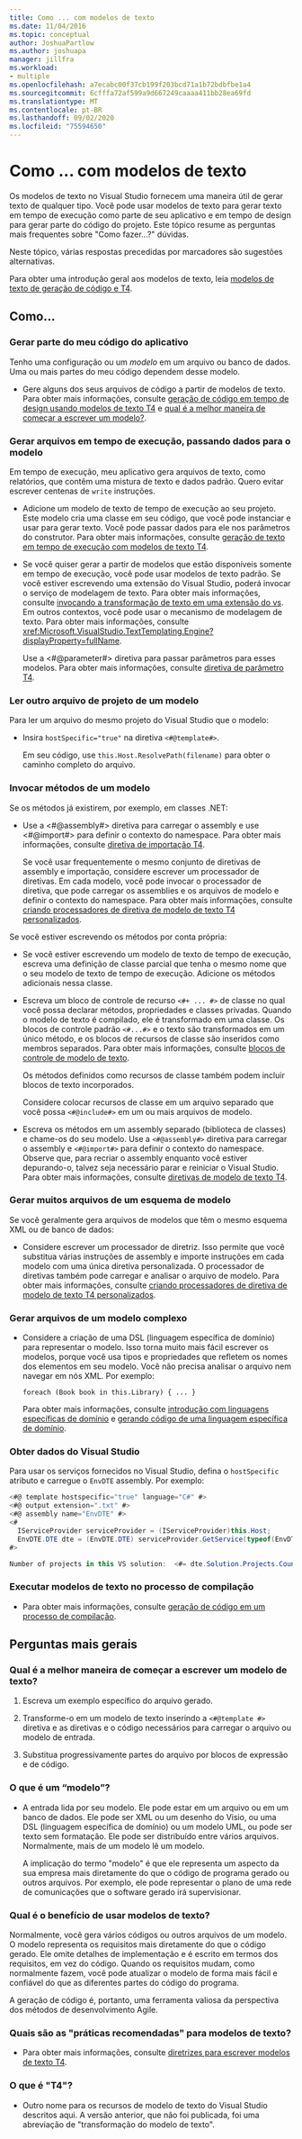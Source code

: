 ```yaml
---
title: Como ... com modelos de texto
ms.date: 11/04/2016
ms.topic: conceptual
author: JoshuaPartlow
ms.author: joshuapa
manager: jillfra
ms.workload:
- multiple
ms.openlocfilehash: a7ecabc00f37cb199f203bcd71a1b72bdbfbe1a4
ms.sourcegitcommit: 6cfffa72af599a9d667249caaaa411bb28ea69fd
ms.translationtype: MT
ms.contentlocale: pt-BR
ms.lasthandoff: 09/02/2020
ms.locfileid: "75594650"
---
```

# <a name="how-to--with-text-templates"></a>Como ... com modelos de texto
Os modelos de texto no Visual Studio fornecem uma maneira útil de gerar texto de qualquer tipo. Você pode usar modelos de texto para gerar texto em tempo de execução como parte de seu aplicativo e em tempo de design para gerar parte do código do projeto. Este tópico resume as perguntas mais frequentes sobre "Como fazer...?" dúvidas.

 Neste tópico, várias respostas precedidas por marcadores são sugestões alternativas.

 Para obter uma introdução geral aos modelos de texto, leia [modelos de texto de geração de código e T4](../modeling/code-generation-and-t4-text-templates.md).

## <a name="how-to-"></a>Como...

### <a name="generate-part-of-my-application-code"></a>Gerar parte do meu código do aplicativo
 Tenho uma configuração ou um *modelo* em um arquivo ou banco de dados. Uma ou mais partes do meu código dependem desse modelo.

- Gere alguns dos seus arquivos de código a partir de modelos de texto. Para obter mais informações, consulte [geração de código em tempo de design usando modelos de texto T4](../modeling/design-time-code-generation-by-using-t4-text-templates.md) e [qual é a melhor maneira de começar a escrever um modelo?](#starting).

### <a name="generate-files-at-run-time-passing-data-into-the-template"></a>Gerar arquivos em tempo de execução, passando dados para o modelo
 Em tempo de execução, meu aplicativo gera arquivos de texto, como relatórios, que contêm uma mistura de texto e dados padrão. Quero evitar escrever centenas de `write` instruções.

- Adicione um modelo de texto de tempo de execução ao seu projeto. Este modelo cria uma classe em seu código, que você pode instanciar e usar para gerar texto. Você pode passar dados para ele nos parâmetros do construtor. Para obter mais informações, consulte [geração de texto em tempo de execução com modelos de texto T4](../modeling/run-time-text-generation-with-t4-text-templates.md).

- Se você quiser gerar a partir de modelos que estão disponíveis somente em tempo de execução, você pode usar modelos de texto padrão. Se você estiver escrevendo uma extensão do Visual Studio, poderá invocar o serviço de modelagem de texto. Para obter mais informações, consulte [invocando a transformação de texto em uma extensão do vs](../modeling/invoking-text-transformation-in-a-vs-extension.md). Em outros contextos, você pode usar o mecanismo de modelagem de texto. Para obter mais informações, consulte <xref:Microsoft.VisualStudio.TextTemplating.Engine?displayProperty=fullName>.

     Use a \<#@parameter#> diretiva para passar parâmetros para esses modelos. Para obter mais informações, consulte [diretiva de parâmetro T4](../modeling/t4-parameter-directive.md).

### <a name="read-another-project-file-from-a-template"></a>Ler outro arquivo de projeto de um modelo
 Para ler um arquivo do mesmo projeto do Visual Studio que o modelo:

- Insira `hostSpecific="true"` na diretiva `<#@template#>`.

     Em seu código, use `this.Host.ResolvePath(filename)` para obter o caminho completo do arquivo.

### <a name="invoke-methods-from-a-template"></a>Invocar métodos de um modelo

Se os métodos já existirem, por exemplo, em classes .NET:

- Use a \<#@assembly#> diretiva para carregar o assembly e use \<#@import#> para definir o contexto do namespace. Para obter mais informações, consulte [diretiva de importação T4](../modeling/t4-import-directive.md).

   Se você usar frequentemente o mesmo conjunto de diretivas de assembly e importação, considere escrever um processador de diretivas. Em cada modelo, você pode invocar o processador de diretiva, que pode carregar os assemblies e os arquivos de modelo e definir o contexto do namespace. Para obter mais informações, consulte [criando processadores de diretiva de modelo de texto T4 personalizados](../modeling/creating-custom-t4-text-template-directive-processors.md).

Se você estiver escrevendo os métodos por conta própria:

- Se você estiver escrevendo um modelo de texto de tempo de execução, escreva uma definição de classe parcial que tenha o mesmo nome que o seu modelo de texto de tempo de execução. Adicione os métodos adicionais nessa classe.

- Escreva um bloco de controle de recurso `<#+ ... #>` de classe no qual você possa declarar métodos, propriedades e classes privadas. Quando o modelo de texto é compilado, ele é transformado em uma classe. Os blocos de controle padrão `<#...#>` e o texto são transformados em um único método, e os blocos de recursos de classe são inseridos como membros separados. Para obter mais informações, consulte [blocos de controle de modelo de texto](../modeling/text-template-control-blocks.md).

   Os métodos definidos como recursos de classe também podem incluir blocos de texto incorporados.

   Considere colocar recursos de classe em um arquivo separado que você possa `<#@include#>` em um ou mais arquivos de modelo.

- Escreva os métodos em um assembly separado (biblioteca de classes) e chame-os do seu modelo. Use a `<#@assembly#>` diretiva para carregar o assembly e `<#@import#>` para definir o contexto do namespace. Observe que, para recriar o assembly enquanto você estiver depurando-o, talvez seja necessário parar e reiniciar o Visual Studio. Para obter mais informações, consulte [diretivas de modelo de texto T4](../modeling/t4-text-template-directives.md).

### <a name="generate-many-files-from-one-model-schema"></a>Gerar muitos arquivos de um esquema de modelo
 Se você geralmente gera arquivos de modelos que têm o mesmo esquema XML ou de banco de dados:

- Considere escrever um processador de diretriz. Isso permite que você substitua várias instruções de assembly e importe instruções em cada modelo com uma única diretiva personalizada. O processador de diretivas também pode carregar e analisar o arquivo de modelo. Para obter mais informações, consulte [criando processadores de diretiva de modelo de texto T4 personalizados](../modeling/creating-custom-t4-text-template-directive-processors.md).

### <a name="generate-files-from-a-complex-model"></a>Gerar arquivos de um modelo complexo

- Considere a criação de uma DSL (linguagem específica de domínio) para representar o modelo. Isso torna muito mais fácil escrever os modelos, porque você usa tipos e propriedades que refletem os nomes dos elementos em seu modelo. Você não precisa analisar o arquivo nem navegar em nós XML. Por exemplo:

     `foreach (Book book in this.Library) { ... }`

     Para obter mais informações, consulte [introdução com linguagens específicas de domínio](../modeling/getting-started-with-domain-specific-languages.md) e [gerando código de uma linguagem específica de domínio](../modeling/generating-code-from-a-domain-specific-language.md).

### <a name="get-data-from-visual-studio"></a>Obter dados do Visual Studio
 Para usar os serviços fornecidos no Visual Studio, defina o `hostSpecific` atributo e carregue o `EnvDTE` assembly. Por exemplo:

```csharp
<#@ template hostspecific="true" language="C#" #>
<#@ output extension=".txt" #>
<#@ assembly name="EnvDTE" #>
<#
  IServiceProvider serviceProvider = (IServiceProvider)this.Host;
  EnvDTE.DTE dte = (EnvDTE.DTE) serviceProvider.GetService(typeof(EnvDTE.DTE));
#>

Number of projects in this VS solution:  <#= dte.Solution.Projects.Count #>
```

### <a name="execute-text-templates-in-the-build-process"></a>Executar modelos de texto no processo de compilação

- Para obter mais informações, consulte [geração de código em um processo de compilação](../modeling/code-generation-in-a-build-process.md).

## <a name="more-general-questions"></a>Perguntas mais gerais

### <a name="what-is-the-best-way-to-start-writing-a-text-template"></a><a name="starting"></a> Qual é a melhor maneira de começar a escrever um modelo de texto?

1. Escreva um exemplo específico do arquivo gerado.

2. Transforme-o em um modelo de texto inserindo a `<#@template #>` diretiva e as diretivas e o código necessários para carregar o arquivo ou modelo de entrada.

3. Substitua progressivamente partes do arquivo por blocos de expressão e de código.

### <a name="what-is-a-model"></a>O que é um “modelo”?

- A entrada lida por seu modelo. Ele pode estar em um arquivo ou em um banco de dados. Ele pode ser XML ou um desenho do Visio, ou uma DSL (linguagem específica de domínio) ou um modelo UML, ou pode ser texto sem formatação. Ele pode ser distribuído entre vários arquivos. Normalmente, mais de um modelo lê um modelo.

     A implicação do termo "modelo" é que ele representa um aspecto da sua empresa mais diretamente do que o código de programa gerado ou outros arquivos. Por exemplo, ele pode representar o plano de uma rede de comunicações que o software gerado irá supervisionar.

### <a name="what-is-the-benefit-of-using-text-templates"></a>Qual é o benefício de usar modelos de texto?
 Normalmente, você gera vários códigos ou outros arquivos de um modelo. O modelo representa os requisitos mais diretamente do que o código gerado. Ele omite detalhes de implementação e é escrito em termos dos requisitos, em vez do código. Quando os requisitos mudam, como normalmente fazem, você pode atualizar o modelo de forma mais fácil e confiável do que as diferentes partes do código do programa.

 A geração de código é, portanto, uma ferramenta valiosa da perspectiva dos métodos de desenvolvimento Agile.

### <a name="what-best-practices-are-there-for-text-templates"></a>Quais são as "práticas recomendadas" para modelos de texto?

- Para obter mais informações, consulte [diretrizes para escrever modelos de texto T4](../modeling/guidelines-for-writing-t4-text-templates.md).

### <a name="what-is-t4"></a>O que é "T4"?

- Outro nome para os recursos de modelo de texto do Visual Studio descritos aqui. A versão anterior, que não foi publicada, foi uma abreviação de "transformação do modelo de texto".
